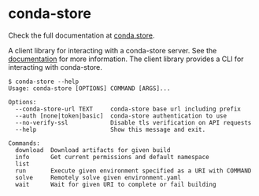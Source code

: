 # conda-store

Check the full documentation at [conda.store](https://conda.store/).

A client library for interacting with a conda-store server. See the
[documentation](https://conda-store.readthedocs.io/en/latest/) for
more information. The client library provides a CLI for interacting
with conda-store.

```shell
$ conda-store --help
Usage: conda-store [OPTIONS] COMMAND [ARGS]...

Options:
  --conda-store-url TEXT     conda-store base url including prefix
  --auth [none|token|basic]  conda-store authentication to use
  --no-verify-ssl            Disable tls verification on API requests
  --help                     Show this message and exit.

Commands:
  download  Download artifacts for given build
  info      Get current permissions and default namespace
  list
  run       Execute given environment specified as a URI with COMMAND
  solve     Remotely solve given environment.yaml
  wait      Wait for given URI to complete or fail building
```
